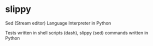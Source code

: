 # slippy
Sed (Stream editor) Language Interpreter in Python

Tests written in shell scripts (dash), slippy (sed) commands written in Python
